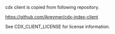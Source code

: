 cdx client is copied from following repository.

https://github.com/ikreymer/cdx-index-client

See CDX_CLIENT_LICENSE for license information.
